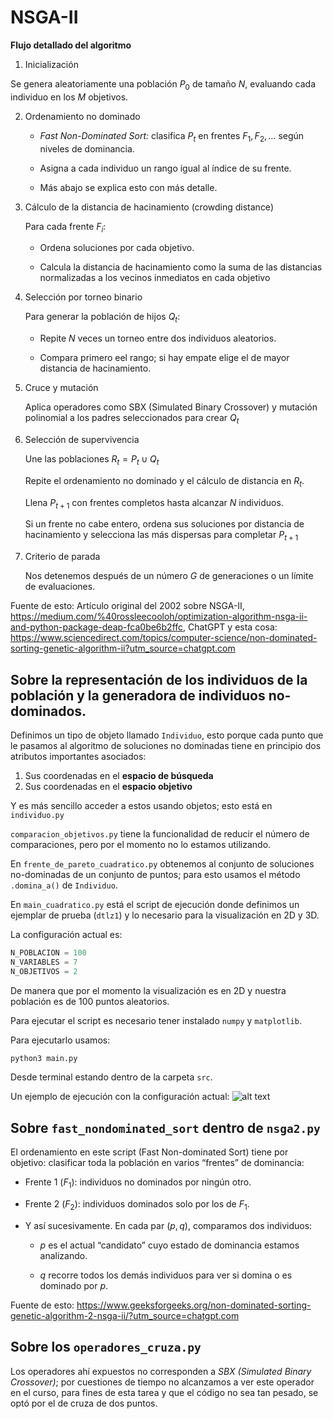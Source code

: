 # NSGA-II

**Flujo detallado del algoritmo**
1. Inicialización

Se genera aleatoriamente una población $P_0$​ de tamaño $N$, evaluando cada individuo en los $M$ objetivos.

2. Ordenamiento no dominado

    * *Fast Non-Dominated Sort:* clasifica $P_t$​ en frentes $F_1,F_2,…$ según niveles de dominancia.

    * Asigna a cada individuo un rango igual al índice de su frente.
    * Más abajo se explica esto con más detalle.

3. Cálculo de la distancia de hacinamiento (crowding distance)

    Para cada frente $F_i$:

    * Ordena soluciones por cada objetivo.

    * Calcula la distancia de hacinamiento como la suma de las distancias normalizadas a los vecinos inmediatos en cada objetivo
 

4. Selección por torneo binario

    Para generar la población de hijos $Q_t$​:

    * Repite $N$ veces un torneo entre dos individuos aleatorios.

    * Compara primero eel rango; si hay empate elige el de mayor distancia de hacinamiento. 

5. Cruce y mutación

    Aplica operadores como SBX (Simulated Binary Crossover) y mutación polinomial a los padres seleccionados para crear $Q_t$

6. Selección de supervivencia

    Une las poblaciones $R_t=P_t \cup Q_t​$

    Repite el ordenamiento no dominado y el cálculo de distancia en $R_t$​.

    Llena $P_{t+1}$​ con frentes completos hasta alcanzar $N$ individuos.

    Si un frente no cabe entero, ordena sus soluciones por distancia de hacinamiento y selecciona las más dispersas para completar $P_{t+1}$


7. Criterio de parada

    Nos detenemos después de un número $G$ de generaciones o un límite de evaluaciones.

Fuente de esto: Artículo original del 2002 sobre NSGA-II, https://medium.com/%40rossleecooloh/optimization-algorithm-nsga-ii-and-python-package-deap-fca0be6b2ffc, ChatGPT y esta cosa: https://www.sciencedirect.com/topics/computer-science/non-dominated-sorting-genetic-algorithm-ii?utm_source=chatgpt.com 

## Sobre la representación de los individuos de la población y la generadora de individuos no-dominados.

Definimos un tipo de objeto llamado `Individuo`, esto porque cada punto que le pasamos al algoritmo de soluciones no dominadas tiene en principio dos atributos importantes asociados:

1. Sus coordenadas en el **espacio de búsqueda** 
2. Sus coordenadas en el **espacio objetivo**

Y es más sencillo acceder a estos usando objetos; esto está en `individuo.py`

`comparacion_objetivos.py` tiene la funcionalidad de reducir el número de comparaciones, pero por el momento no lo estamos utilizando.

En `frente_de_pareto_cuadratico.py` obtenemos al conjunto de soluciones no-dominadas de un conjunto de puntos; para esto usamos el método `.domina_a()` de `Individuo`.

En `main_cuadratico.py` está el script de ejecución donde definimos un ejemplar de prueba (`dtlz1`) y lo necesario para la visualización en 2D y 3D.

La configuración actual es:
```python
N_POBLACION = 100
N_VARIABLES = 7
N_OBJETIVOS = 2
```

De manera que por el momento la visualización es en 2D y nuestra población es de 100 puntos aleatorios.

Para ejecutar el script es necesario tener instalado `numpy` y `matplotlib`.

Para ejecutarlo usamos:
```python
python3 main.py
```
Desde terminal estando dentro de la carpeta `src`.

Un ejemplo de ejecución con la configuración actual:
![alt text](Imágenes/sols_no_dominadas.png)

## Sobre `fast_nondominated_sort` dentro de `nsga2.py`

El ordenamiento en este script (Fast Non-dominated Sort) tiene por objetivo:
clasificar toda la población en varios “frentes” de dominancia:

* Frente 1 ($F_1​$): individuos no dominados por ningún otro.

* Frente 2 ($F_2​$​): individuos dominados solo por los de $F_1​$​.

* Y así sucesivamente.
En cada par $(p,q)$, comparamos dos individuos:

    * $p$ es el actual “candidato” cuyo estado de dominancia estamos analizando.

    * $q$ recorre todos los demás individuos para ver si domina o es dominado por $p$.


Fuente de esto: https://www.geeksforgeeks.org/non-dominated-sorting-genetic-algorithm-2-nsga-ii/?utm_source=chatgpt.com

## Sobre los `operadores_cruza.py`

Los operadores ahí expuestos no corresponden a *SBX (Simulated Binary Crossover)*; por cuestiones de tiempo no alcanzamos a ver este operador en el curso, para fines de esta tarea y que el código no sea tan pesado, se optó por el de cruza de dos puntos. 

